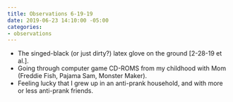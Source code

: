 ```yaml
---
title: Observations 6-19-19
date: 2019-06-23 14:10:00 -05:00
categories:
- observations
---
```


- The singed-black (or just dirty?) latex glove on the ground [2-28-19 et al.].
- Going through computer game CD-ROMS from my childhood with Mom (Freddie Fish, Pajama Sam, Monster Maker).
- Feeling lucky that I grew up in an anti-prank household, and with more or less anti-prank friends.